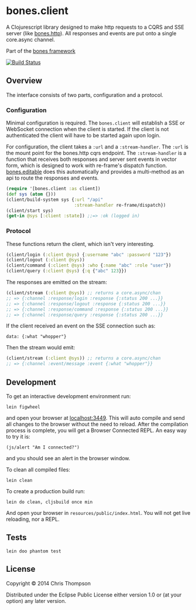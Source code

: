 # bones.client

A Clojurescript library designed to make http requests to a CQRS and SSE server
(like [bones.http](https://github.com/teaforthecat/bones-http)).
All responses and events are put onto a single core.async channel. 

Part of the [bones framework](https://github.com/teaforthecat/bones)

[![Build Status](https://travis-ci.org/teaforthecat/bones-client.svg?branch=master)](https://travis-ci.org/teaforthecat/bones-client)

## Overview

The interface consists of two parts, configuration and a protocol.

### Configuration

Minimal configuration is required. The `bones.client` will establish a SSE or
WebSocket connection when the client is started. If the client is not
authenticated the client will have to be started again upon login.

For configuration, the client takes a `:url` and a `:stream-handler`. The `:url`
is the mount point for the bones.http cqrs endpoint. The `:stream-handler` is a
function that receives both responses and server sent events in vector form,
which is designed to work with re-frame's dispatch
function. [bones.editable](https://github.com/teaforthecat/bones-editable) does
this automatically and provides a multi-method as an api to route the responses
and events.


```clojure
(require '[bones.client :as client])
(def sys (atom {}))
(client/build-system sys {:url "/api"
                          :stream-handler re-frame/dispatch})
(client/start sys)
(get-in @sys [:client :state]) ;;=> :ok (logged in)
```


### Protocol

These functions return the client, which isn't very interesting.

```clojure
(client/login (:client @sys) {:username "abc" :password "123"})
(client/logout (:client @sys))
(client/command (:client @sys) :who {:name "abc" :role "user"})
(client/query (:client @sys) {:q {"abc" 123}})
```

The responses are emitted on the stream:

```clojure
(client/stream (:client @sys)) ;; returns a core.async/chan
;; => {:channel :response/login :response {:status 200 ...}}
;; => {:channel :response/logout :response {:status 200 ...}}
;; => {:channel :response/command :response {:status 200 ...}}
;; => {:channel :response/query :response {:status 200 ...}}
```

If the client received an event on the SSE connection such as:

```
data: {:what "whopper"}
```

Then the stream would emit: 

```clojure
(client/stream (:client @sys)) ;; returns a core.async/chan
;; => {:channel :event/message :event {:what "whopper"}}
```


## Development

To get an interactive development environment run:

    lein figwheel

and open your browser at [localhost:3449](http://localhost:3449/).
This will auto compile and send all changes to the browser without the
need to reload. After the compilation process is complete, you will
get a Browser Connected REPL. An easy way to try it is:

    (js/alert "Am I connected?")

and you should see an alert in the browser window.

To clean all compiled files:

    lein clean

To create a production build run:

    lein do clean, cljsbuild once min

And open your browser in `resources/public/index.html`. You will not
get live reloading, nor a REPL. 


## Tests

    lein doo phantom test

## License

Copyright © 2014 Chris Thompson

Distributed under the Eclipse Public License either version 1.0 or (at your option) any later version.
